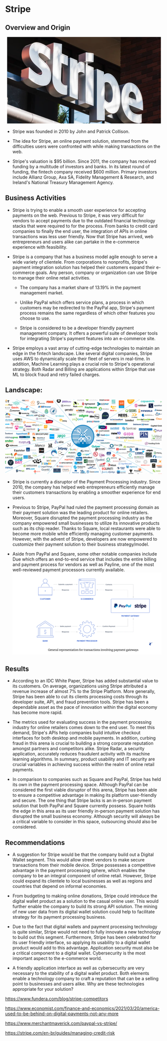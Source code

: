 # Stripe 

## Overview and Origin
![Name](Stripe_Company_Name.png)
* Stripe was founded in 2010 by John and Patrick Collison.

* The idea for Stripe, an online payment solution, stemmed from the difficulties users were confronted with while making transactions on the web. 

* Stripe's valuation is $95 billion. Since 2011, the company has received funding by a multitude of investors and banks. In its latest round of funding, the fintech company received $600 million. Primary investors include Allianz Group, Axa SA, Fidelity Management & Research, and Ireland's National Treasury Management Agency.  

## Business Activities 

* Stripe is trying to enable a smooth user experience for accepting payments on the web. Previous to Stripe, it was very difficult for vendors to accept payments due to the outdated financial technology stacks that were required to for the process. From banks to credit card companies to finally the end user, the integration of APIs in online transactions was less user friendly. Now that Stripe has arrived, web entrepreneurs and users alike can partake in the e-commerce experience with feasibility. 

* Stripe is a company that has a business model agile enough to serve a wide variety of clientele. From corporations to nonprofits, Stripe's payment integration solution has helped their customers expand their e-commerce goals. Any person, company or organization can use Stripe to manage their online retail activities. 

    - The company has a market share of 13.19% in the payment management market. 

    - Unlike PayPal which offers service plans, a process in which customers may be redirected to the PayPal app, Stripe's payment process remains the same regardless of which other features you choose to use. 

    - Stripe is considered to be a developer friendly payment management company. It offers a powerful suite of developer tools for integrating Stripe's payment features into an e-commerce site.


* Stripe employs a vast array of cutting-edge technologies to maintain an edge in the fintech landscape. Like several digital companies, Stripe uses AWS to dynamically scale their fleet of servers in real-time. In addition, Machine Learning plays a crucial role to Stripe's operational strategy. Both Radar and Billing are applications within Stripe that use ML to block fraud and retry failed charges.  

## Landscape:
![Landscape](FintechLandscape.png)

* Stripe is currently a disruptor of the Payment Processing industry. Since 2010, the company has helped web entrepreneurs efficiently manage their customers transactions by enabling a smoother experience for end users.   

* Previous to Stripe, PayPal had ruled the payment processing domain as their payment solution was the leading product for online retailers. Moreover, Square disrupted the payment processing industry as the company empowered small businesses to utilize its innovative products such as its chip reader. Thanks to Square, local restaurants were able to become more mobile while efficiently managing customer payments. However, with the advent of Stripe, developers are now empowered to customize their payment solution to their business strategy/model. 

* Aside from PayPal and Square, some other notable companies include Due which offers an end-to-end service that includes the entire billing and payment process for vendors as well as Payline, one of the most well-reviewed payment processors currently available.  
![Vs](PayPalvsStripe.png)
## Results
* According to an IDC White Paper, Stripe has added substantial value to its customers. On average, organizations using Stripe attributed a revenue increase of almost 7% to the Stripe Platform. More generally, Stripe has been able to cut its clients processing costs through its developer suite, API, and fraud prevention tools. Stripe has been a dependable asset as the pace of innovation within the digital economy has become more rapid. 

* The metrics used for evaluating success in the payment processing industry for online retailers comes down to the end user. To meet this demand, Stripe's APIs help companies build intuitive checkout interfaces for both desktop and mobile payments. In addition, curbing fraud in this arena is crucial to building a strong corporate reputation amongst partners and competitors alike. Stripe Radar, a security application, accurately reduces fraudulent activity with its machine learning algorithms. In summary, product usability and IT security are crucial variables in achieving success within the realm of online retail payments. 

* In comparison to companies such as Square and PayPal, Stripe has held its own in the payment processing space. Although PayPal can be considered the first viable disruptor of this arena, Stripe has been able to ensure a competitive advantage in making its platform user-friendly and secure. The one thing that Stripe lacks is an in-person payment solution that both PayPal and Square currently possess. Square holds the edge in this area as its user friendly in-person payment solution has disrupted the small business economy. Although security will always be a critical variable to consider in this space, outsourcing should also be considered.

## Recommendations 
* A suggestion for Stripe would be that the company build out a Digital Wallet segment. This would allow street vendors to make secure transactions from their mobile device. Stripe possesses a competitive advantage in the payment processing sphere, which enables the company to be an integral component of online retail. However, Stripe could expand its clientele to local businesses as well as regions and countries that depend on informal economies.  

* From budgeting to making online donations, Stripe could introduce the digital wallet product as a solution to the casual online user. This would further enable the company to build its strong API solution. The mining of new user data from its digital wallet solution could help to facilitate strategy for its payment processing business. 

* Due to the fact that digital wallets and payment processing technology is quite similar, Stripe would not need to fully innovate a new technology to build out this segment. Furthermore, Stripe has been celebrated for its user friendly interface, so applying its usability to a digital wallet product would add to this advantage. Application security must also be a critical component to a digital wallet. Cybersecurity is the most important aspect to the e-commerce world.  

* A friendly application interface as well as cybersecurity are very necessary to the stability of a digital wallet product. Both elements enable a technology company to craft a reputation that can be a selling point to businesses and users alike. 
Why are these technologies appropriate for your solution?


https://www.fundera.com/blog/stripe-competitors

https://www.economist.com/finance-and-economics/2021/03/20/america-used-to-be-behind-on-digital-payments-not-any-more

https://www.merchantmaverick.com/paypal-vs-stripe/

https://stripe.com/en-br/guides/managing-credit-risk